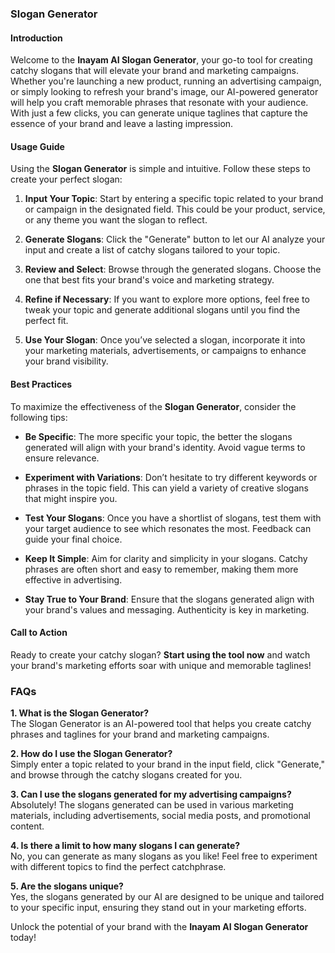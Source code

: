 ### Slogan Generator

#### Introduction
Welcome to the **Inayam AI Slogan Generator**, your go-to tool for creating catchy slogans that will elevate your brand and marketing campaigns. Whether you're launching a new product, running an advertising campaign, or simply looking to refresh your brand's image, our AI-powered generator will help you craft memorable phrases that resonate with your audience. With just a few clicks, you can generate unique taglines that capture the essence of your brand and leave a lasting impression.

#### Usage Guide
Using the **Slogan Generator** is simple and intuitive. Follow these steps to create your perfect slogan:

1. **Input Your Topic**: Start by entering a specific topic related to your brand or campaign in the designated field. This could be your product, service, or any theme you want the slogan to reflect.
   
2. **Generate Slogans**: Click the "Generate" button to let our AI analyze your input and create a list of catchy slogans tailored to your topic.

3. **Review and Select**: Browse through the generated slogans. Choose the one that best fits your brand's voice and marketing strategy.

4. **Refine if Necessary**: If you want to explore more options, feel free to tweak your topic and generate additional slogans until you find the perfect fit.

5. **Use Your Slogan**: Once you’ve selected a slogan, incorporate it into your marketing materials, advertisements, or campaigns to enhance your brand visibility.

#### Best Practices
To maximize the effectiveness of the **Slogan Generator**, consider the following tips:

- **Be Specific**: The more specific your topic, the better the slogans generated will align with your brand's identity. Avoid vague terms to ensure relevance.
  
- **Experiment with Variations**: Don’t hesitate to try different keywords or phrases in the topic field. This can yield a variety of creative slogans that might inspire you.

- **Test Your Slogans**: Once you have a shortlist of slogans, test them with your target audience to see which resonates the most. Feedback can guide your final choice.

- **Keep It Simple**: Aim for clarity and simplicity in your slogans. Catchy phrases are often short and easy to remember, making them more effective in advertising.

- **Stay True to Your Brand**: Ensure that the slogans generated align with your brand's values and messaging. Authenticity is key in marketing.

#### Call to Action
Ready to create your catchy slogan? **Start using the tool now** and watch your brand's marketing efforts soar with unique and memorable taglines!

### FAQs

**1. What is the Slogan Generator?**  
The Slogan Generator is an AI-powered tool that helps you create catchy phrases and taglines for your brand and marketing campaigns.

**2. How do I use the Slogan Generator?**  
Simply enter a topic related to your brand in the input field, click "Generate," and browse through the catchy slogans created for you.

**3. Can I use the slogans generated for my advertising campaigns?**  
Absolutely! The slogans generated can be used in various marketing materials, including advertisements, social media posts, and promotional content.

**4. Is there a limit to how many slogans I can generate?**  
No, you can generate as many slogans as you like! Feel free to experiment with different topics to find the perfect catchphrase.

**5. Are the slogans unique?**  
Yes, the slogans generated by our AI are designed to be unique and tailored to your specific input, ensuring they stand out in your marketing efforts.

Unlock the potential of your brand with the **Inayam AI Slogan Generator** today!